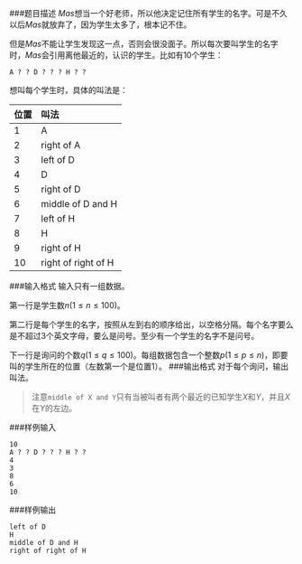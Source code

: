 ###题目描述
$Mas$想当一个好老师，所以他决定记住所有学生的名字。可是不久以后$Mas$就放弃了，因为学生太多了，根本记不住。

但是$Mas$不能让学生发现这一点，否则会很没面子。所以每次要叫学生的名字时，$Mas$会引用离他最近的，认识的学生。比如有$10$个学生：
```
A ? ? D ? ? ? H ? ?
```
想叫每个学生时，具体的叫法是：

|  位置 | 叫法  |
| :------------ | :------------ |
| 1 |  A  |
| 2 | right of A  |
| 3 | left of D  |
| 4 | D  |
| 5 | right of D  |
| 6 | middle of D and H  |
| 7 | left of H  |
| 8 | H  |
| 9 |  right of H  |
|10 | right of right of H  |

###输入格式
输入只有一组数据。

第一行是学生数$n(1 \leq n \leq 100)$。

第二行是每个学生的名字，按照从左到右的顺序给出，以空格分隔。每个名字要么是不超过$3$个英文字母，要么是问号。至少有一个学生的名字不是问号。

下一行是询问的个数$q(1 \leq q \leq 100)$。每组数据包含一个整数$p(1 \leq p \leq n)$，即要叫的学生所在的位置（左数第一个是位置$1$）。
###输出格式
对于每个询问，输出叫法。

> 注意`middle of X and Y`只有当被叫者有两个最近的已知学生$X$和$Y$，并且$X$在$Y$的左边。

###样例输入
```
10
A ? ? D ? ? ? H ? ?
4
3
8
6
10
```
###样例输出
```
left of D
H
middle of D and H
right of right of H
```
